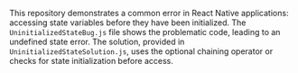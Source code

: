 This repository demonstrates a common error in React Native applications: accessing state variables before they have been initialized.  The `UninitializedStateBug.js` file shows the problematic code, leading to an undefined state error. The solution, provided in `UninitializedStateSolution.js`, uses the optional chaining operator or checks for state initialization before access.